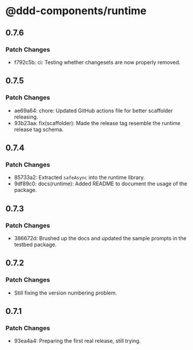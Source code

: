# @ddd-components/runtime

## 0.7.6

### Patch Changes

- f792c5b: ci: Testing whether changesets are now properly removed.

## 0.7.5

### Patch Changes

- ae69a64: chore: Updated GitHub actions file for better scaffolder releasing.
- 93b23aa: fix(scaffolder): Made the release tag resemble the runtime release tag schema.

## 0.7.4

### Patch Changes

- 85733a2: Extracted `safeAsync` into the runtime library.
- 9df89c0: docs(runtime): Added README to document the usage of the package.

## 0.7.3

### Patch Changes

- 386672d: Brushed up the docs and updated the sample prompts in the testbed package.

## 0.7.2

### Patch Changes

- Still fixing the version numbering problem.

## 0.7.1

### Patch Changes

- 93ea4a4: Preparing the first real release, still trying.
